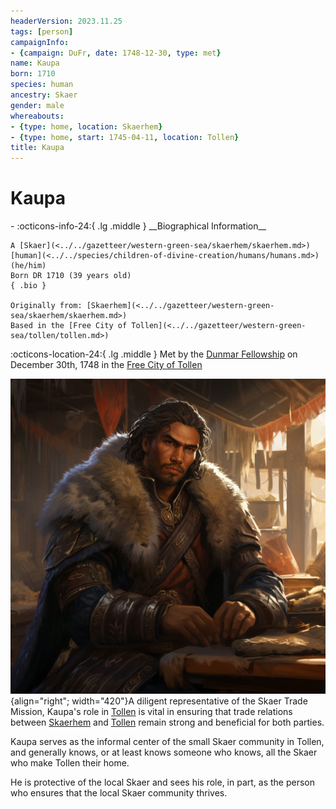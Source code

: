 ```yaml
---
headerVersion: 2023.11.25
tags: [person]
campaignInfo:
- {campaign: DuFr, date: 1748-12-30, type: met}
name: Kaupa
born: 1710
species: human
ancestry: Skaer
gender: male
whereabouts:
- {type: home, location: Skaerhem}
- {type: home, start: 1745-04-11, location: Tollen}
title: Kaupa
---
```

# Kaupa
<div class="grid cards ext-narrow-margin ext-one-column" markdown>
- :octicons-info-24:{ .lg .middle } __Biographical Information__

    A [Skaer](<../../gazetteer/western-green-sea/skaerhem/skaerhem.md>) [human](<../../species/children-of-divine-creation/humans/humans.md>) (he/him)  
    Born DR 1710 (39 years old)  
    { .bio }

    Originally from: [Skaerhem](<../../gazetteer/western-green-sea/skaerhem/skaerhem.md>)
    Based in the [Free City of Tollen](<../../gazetteer/western-green-sea/tollen/tollen.md>)
</div>



:octicons-location-24:{ .lg .middle } Met by the [Dunmar Fellowship](<../pcs/dunmar-fellowship/dunmar-fellowship.md>) on December 30th, 1748 in the [Free City of Tollen](<../../gazetteer/western-green-sea/tollen/tollen.md>)  


![Kaupa](../../assets/kaupa.png){align="right"; width="420"}A diligent representative of the Skaer Trade Mission, Kaupa's role in [Tollen](<../../gazetteer/western-green-sea/tollen/tollen.md>) is vital in ensuring that trade relations between [Skaerhem](<../../gazetteer/western-green-sea/skaerhem/skaerhem.md>) and [Tollen](<../../gazetteer/western-green-sea/tollen/tollen.md>) remain strong and beneficial for both parties.

Kaupa serves as the informal center of the small Skaer community in Tollen, and generally knows, or at least knows someone who knows, all the Skaer who make Tollen their home. 

He is protective of the local Skaer and sees his role, in part, as the person who ensures that the local Skaer community thrives. 